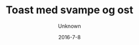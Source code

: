 ---
title: 'Toast med svampe og ost'
description: 'Serveres med ristet hjemmebagt brød'
image: 03353a85470dcbbb57a5c91b8ebf705923ab09dd
price: '45'
size: '1'
color: '#ffffff'
category: snacks
meta:
    id: 20831302bf662b71976e81fba132bfda1acd5f35
    parentId: f20f57fa9c3d8bff0902cfb33f350091a3a48d51
    language: da
date: '2016-7-8'
author: Unknown
---